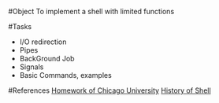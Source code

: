 #Object
To implement a shell with limited functions

#Tasks
* I/O redirection
* Pipes
* BackGround Job
* Signals
* Basic Commands, examples

#References
[Homework of Chicago University](http://www.classes.cs.uchicago.edu/archive/1999/spring/CS230/project1.html)
[History of Shell](http://coolshell.cn/articles/9410.html)
